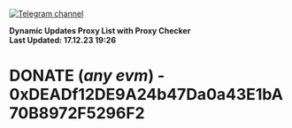 [![Telegram channel](https://img.shields.io/endpoint?url=https://runkit.io/damiankrawczyk/telegram-badge/branches/master?url=https://t.me/n4z4v0d)](https://t.me/n4z4v0d) 

**Dynamic Updates Proxy List with Proxy Checker**  
**Last Updated: 17.12.23 19:26**

# DONATE (_any evm_) - 0xDEADf12DE9A24b47Da0a43E1bA70B8972F5296F2
